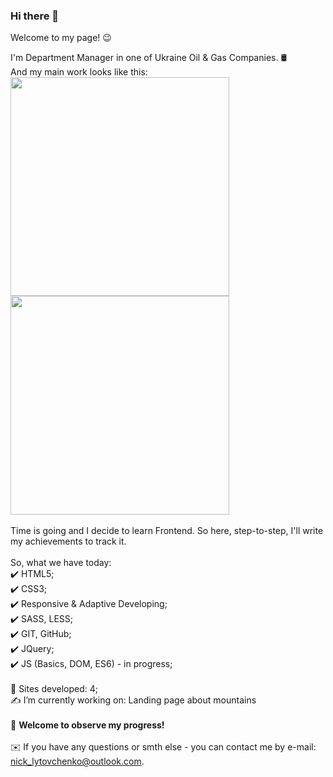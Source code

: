 ### Hi there 👋

Welcome to my page! 😉

I'm Department Manager in one of Ukraine Oil & Gas Companies. 🛢️ <br>
And my main work looks like this:<br>
<img width="350px" src="https://lh3.googleusercontent.com/6IVL44a8-BKrMnrHn5a2Cs5pswsgANCb3aFz3KjfVYnj2c5gaPvSwX9M0LLqkv5eGtno2vWt_eCnGonVi0cdzjY2gcThDTpSZqU8my9vCl_MvJHgZwTXnkvvH6huwRrlPtRPCAZdfbnh_JAoYPNJwiRZhAC9314fzziBTfc1GuySssnfpksyk6x_D6S86OTj_6BArcQg2L0BnlM-cUiBfwpLzBBWVLCoU49V732tn6GxN6qS4ztLjW7kIeP7XATPxRInHo22qgg0KZIj-1FCNRZfUPaHCmxRbJ6dNqo6uLF72B4sQCXGP8uUsVxrNxPux-D30otZA0sIsda6G9Hk2WKe_oC7Nn23MrxVUkzHmC2CEsxSlDd7mPvlA27AvKO2JRdnVKjOd2DUms-hWSSGku4C_7eSuNmO9PQ4OeiiRCpCWdwtMn84pnXiC4owbKAVYIQ-pEtOCN4QBEczgwIKD6Qo0i6rF0olKgRn_ada2aDjY7bFaCz72h5j5AnKx_w3zoUFe5LLE9Fg-_4V9r4--M15xzKbsHY_MpiB2j36RUB305VpVH9DOBqO4jiske0ogyDLBjn9fNx7zYk6ccRZuSd8AkDvkZ9SkCCzWoOkrHMIbUzfnaVFyCPBS8crLUH-CuavEVW8pbQWR14ijKLRnP8aywc2qWylcrE7dFTz-j4fjCs8bvhZBM02Wt5kikn_zH_g46ZPrNj6xME0wNd9oAj9EjKmdhGoxbDRciT_e-GMzAWCQ-hW1YWgOu3F=w1155-h866-no?authuser=0)">
<img width="350px" src="https://lh3.googleusercontent.com/W0h4hnLAc5wc3b_yA1zz-F-p1ZmnU-fdR_CKhQaIapTxgXXUWCxzRBzjStAqF71RcB4r8YW40DrCpnNuD3UdP4gi0Ph5nFP6GYtOwfs1_ODU8Nn-cteBYWI_8lIwbfs3o9NVnUQjpwU9GNOk6aSMHkCLnbrd783V5SXnAfLvt1ZborWed1bM5GK1XNHa71RVF-57PDXvqw2dlBFdhhc1K9wSBU0NAVSssOXYFDIWa7FdPkS8r0u3OSVgYK_y5BtYG5GyAnCYlHNd0cn12FHI9dBEZjWftWnk4tqDbmyJE8bmrWl0iO81_eZrLffuCfhfltcEvDSwuaEzc0MAkYe1I5zK-uPdSKtLeWW-LubtC09zdBmUxPl7P9b3OpCky2-bHv4kfGMTSy-WhMR0AjO9lXsAw6pKPj33KlQWabkY5KjZU6BvHYt6EqAULVEkhUuv8NNm8_qfQJOHNHtP_uLVj6KHUKXNvkx-EfEZMDVC7IGBPmwuDhWqxlwgaKJy5TEoZ9DYOYX-hNxx1PRbT5Dk01wBcgO-i8x6JOL5VgjIVgHs1qQ2qqUpeG6v4ELIbQlHSZJteSzzFNHdpvNd8M_Pg9xsY_bmGOnj8yQX8BWOLien1cXzANJsfvXBggAKAQ14ym8TAK63SharoxpuGQQ2ZJGOxnHQMonEdGHqia5eohQGa6D-ShsbxOpz3ij4bY72lf4CpFQCnyVZYaSlxhL1uNZuW1QZtn3CgFXDs3WfAJP5Kbb3vZ8E-i5RqXY=w1155-h866-no?authuser=0"><br>
<br>
Time is going and I decide to learn Frontend. So here, step-to-step, I'll write my achievements to track it.<br>
<br>
So, what we have today: <br>
✔️ HTML5;<br>
✔️ CSS3;<br>
✔️ Responsive & Adaptive Developing;<br>
✔️ SASS, LESS;<br>
✔️ GIT, GitHub;<br>
✔️ JQuery;<br>
✔️ JS (Basics, DOM, ES6) - in progress;<br>
<br>
💪 Sites developed: 4;<br>
✍️ I’m currently working on: Landing page about mountains <br>
<br>
🔋 <b>Welcome to observe my progress!</b><br>
<br>
✉️ If you have any questions or smth else - you can contact me by e-mail: nick_lytovchenko@outlook.com.


<!--
**nick-driller/nick-driller** is a ✨ _special_ ✨ repository because its `README.md` (this file) appears on your GitHub profile.

Here are some ideas to get you started:

- 🔭 I’m currently working on ...
- 🌱 I’m currently learning ...
- 👯 I’m looking to collaborate on ...
- 🤔 I’m looking for help with ...
- 💬 Ask me about ...
- 📫 How to reach me: ...
- 😄 Pronouns: ...
- ⚡ Fun fact: ...
-->
